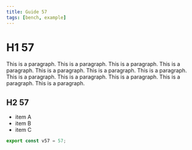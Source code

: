 ```yaml
---
title: Guide 57
tags: [bench, example]
---
```


# H1 57

This is a paragraph. This is a paragraph. This is a paragraph. This is a paragraph. This is a paragraph. This is a paragraph. This is a paragraph. This is a paragraph. This is a paragraph. This is a paragraph. This is a paragraph. This is a paragraph. 

## H2 57

- item A
- item B
- item C

```ts
export const v57 = 57;
```